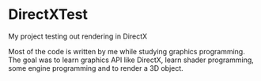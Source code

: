 # DirectXTest
My project testing out rendering in DirectX

Most of the code is written by me while studying graphics programming. The goal was to learn graphics API like DirectX, learn shader programming, some engine programming and to render a 3D object.
